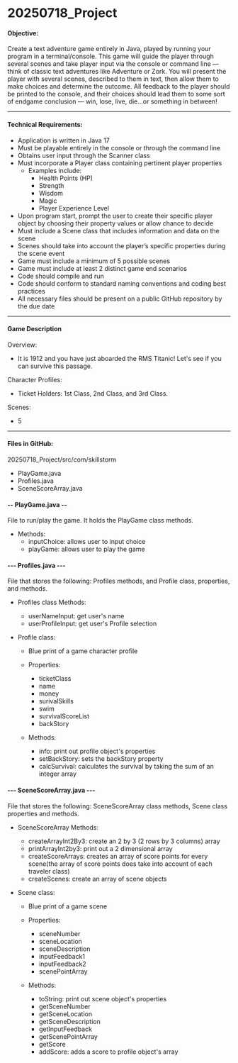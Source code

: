 # 20250718_Project

#### Objective: 

Create a text adventure game entirely in Java, played by running your program in a terminal/console. This game will guide the player through several scenes and take player input via the console or command line — think of classic text adventures like Adventure or Zork. You will present the player with several scenes, described to them in text, then allow them to make choices and determine the outcome. All feedback to the player should be printed to the console, and their choices should lead them to some sort of endgame conclusion — win, lose, live, die...or something in between!


------------------------ 

#### Technical Requirements:


- Application is written in Java 17
- Must be playable entirely in the console or through the command line
- Obtains user input through the Scanner class
- Must incorporate a Player class containing pertinent player properties
    - Examples include:
        - Health Points (HP)
        - Strength
        - Wisdom
        - Magic
        - Player Experience Level
- Upon program start, prompt the user to create their specific player object by choosing their property values or allow chance to decide
- Must include a Scene class that includes information and data on the scene
- Scenes should take into account the player’s specific properties during the scene event
- Game must include a minimum of 5 possible scenes
- Game must include at least 2 distinct game end scenarios
- Code should compile and run
- Code should conform to standard naming conventions and coding best practices
- All necessary files should be present on a public GitHub repository by the due date

------------------------ 

#### Game Description
Overview: 
- It is 1912 and you have just aboarded the RMS Titanic! Let's see if you can survive this passage.

Character Profiles: 
- Ticket Holders: 1st Class, 2nd Class, and 3rd Class.

Scenes: 
- 5

------------------------ 

#### Files in GitHub:
20250718_Project/src/com/skillstorm
- PlayGame.java
- Profiles.java
- SceneScoreArray.java

#### **-- PlayGame.java --**

File to run/play the game. It holds the PlayGame class methods.

- Methods:
  - inputChoice: allows user to input choice
  - playGame: allows user to play the game

#### **--- Profiles.java ---**

File that stores the following: Profiles methods, and Profile class, properties, and methods.

- Profiles class Methods:
  - userNameInput: get user's name
  - userProfileInput: get user's Profile selection
 
- Profile class:
  - Blue print of a game character profile
    
  - Properties:
    - ticketClass
    - name
    - money
    - surivalSkills
    - swim
    - survivalScoreList
    - backStory
      
  - Methods:
    - info: print out profile object's properties
    - setBackStory: sets the backStory property
    - calcSurvival: calculates the survival by taking the sum of an integer array

 
#### **--- SceneScoreArray.java ---**

File that stores the following: SceneScoreArray class methods, Scene class properties and methods.

- SceneScoreArray Methods:
  - createArrayInt2By3: create an 2 by 3 (2 rows by 3 columns) array
  - printArrayInt2by3: print out a 2 dimensional array
  - createScoreArrays: creates an array of score points for every scene(the array of score points does take into account of each traveler class)
  - createScenes: create an array of scene objects
 
- Scene class:
  - Blue print of a game scene
 
  - Properties:
    - sceneNumber
    - sceneLocation
    - sceneDescription
    - inputFeedback1
    - inputFeedback2
    - scenePointArray
   
  - Methods:
    - toString: print out scene object's properties
    - getSceneNumber
    - getSceneLocation
    - getSceneDescription
    - getInputFeedback
    - getScenePointArray
    - getScore
    - addScore: adds a score to profile object's array
